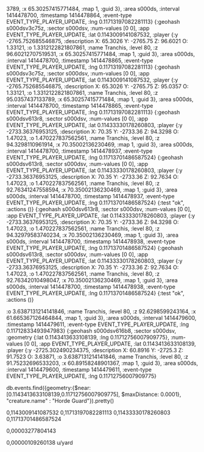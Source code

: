 3789, :x 65.30257415771484, :map 1, :guid 3}, :area s000ds, :interval
1414478700, :timestamp 1414478864, :event-type EVENT_TYPE_PLAYER_UPDATE,
:lng 0.11713197082281113}
{:geohash s000dsv3c75z, :sector s000dsv, :num-values [0 0], :app
EVENT_TYPE_PLAYER_UPDATE, :lat 0.1143009141087532, :player {:y
-2765.752685546875, :description X: 65.3026 Y: -2765.75 Z: 96.6021 O:
1.33121, :o 1.3312122821807861, :name Tranchis, :level 80, :z
96.60212707519531, :x 65.30257415771484, :map 1, :guid 3}, :area s000ds,
:interval 1414478700, :timestamp 1414478865, :event-type
EVENT_TYPE_PLAYER_UPDATE, :lng 0.11713197082281113}
{:geohash s000dsv3c75z, :sector s000dsv, :num-values [0 0], :app
EVENT_TYPE_PLAYER_UPDATE, :lat 0.1143009141087532, :player {:y
-2765.752685546875, :description X: 65.3026 Y: -2765.75 Z: 95.0357 O:
1.33121, :o 1.3312122821807861, :name Tranchis, :level 80, :z
95.0357437133789, :x 65.30257415771484, :map 1, :guid 3}, :area s000ds,
:interval 1414478700, :timestamp 1414478865, :event-type
EVENT_TYPE_PLAYER_UPDATE, :lng 0.11713197082281113}
{:geohash s000dsv613r8, :sector s000dsv, :num-values [0 0], :app
EVENT_TYPE_PLAYER_UPDATE, :lat 0.11433330178260803, :player {:y
-2733.36376953125, :description X: 70.35 Y: -2733.36 Z: 94.3298 O:
1.47023, :o 1.470227837562561, :name Tranchis, :level 80, :z
94.3298110961914, :x 70.35002136230469, :map 1, :guid 3}, :area s000ds,
:interval 1414478700, :timestamp 1414478937, :event-type
EVENT_TYPE_PLAYER_UPDATE, :lng 0.11713701486587524}
{:geohash s000dsv613r8, :sector s000dsv, :num-values [0 0], :app
EVENT_TYPE_PLAYER_UPDATE, :lat 0.11433330178260803, :player {:y
-2733.36376953125, :description X: 70.35 Y: -2733.36 Z: 92.7634 O:
1.47023, :o 1.470227837562561, :name Tranchis, :level 80, :z
92.76341247558594, :x 70.35002136230469, :map 1, :guid 3}, :area s000ds,
:interval 1414478700, :timestamp 1414478937, :event-type
EVENT_TYPE_PLAYER_UPDATE, :lng 0.11713701486587524}
{:test "ok", :actions ()}
{:geohash s000dsv613r8, :sector s000dsv, :num-values [0 0], :app
EVENT_TYPE_PLAYER_UPDATE, :lat 0.11433330178260803, :player {:y
-2733.36376953125, :description X: 70.35 Y: -2733.36 Z: 94.3298 O:
1.47023, :o 1.470227837562561, :name Tranchis, :level 80, :z
94.32979583740234, :x 70.35002136230469, :map 1, :guid 3}, :area s000ds,
:interval 1414478700, :timestamp 1414478938, :event-type
EVENT_TYPE_PLAYER_UPDATE, :lng 0.11713701486587524}
{:geohash s000dsv613r8, :sector s000dsv, :num-values [0 0], :app
EVENT_TYPE_PLAYER_UPDATE, :lat 0.11433330178260803, :player {:y
-2733.36376953125, :description X: 70.35 Y: -2733.36 Z: 92.7634 O:
1.47023, :o 1.470227837562561, :name Tranchis, :level 80, :z
92.76342010498047, :x 70.35002136230469, :map 1, :guid 3}, :area s000ds,
:interval 1414478700, :timestamp 1414478938, :event-type
EVENT_TYPE_PLAYER_UPDATE, :lng 0.11713701486587524}
{:test "ok", :actions ()}

:o 3.6387131214141846, :name Tranchis, :level 80, :z 92.6298599243164,
:x 61.665367126464844, :map 1, :guid 3}, :area s000ds, :interval
1414479600, :timestamp 1414479611, :event-type EVENT_TYPE_PLAYER_UPDATE,
:lng 0.11712833493947983}
{:geohash s000dsv616b8, :sector s000dsv, :geometry {:lat
0.1143413633108139, :lng 0.11712756007909775}, :num-values [0 0], :app
EVENT_TYPE_PLAYER_UPDATE, :lat 0.1143413633108139, :player {:y
-2725.302490234375, :description X: 60.8916 Y: -2725.3 Z: 91.7523 O:
3.63871, :o 3.6387131214141846, :name Tranchis, :level 80, :z
91.75232696533203, :x 60.89158248901367, :map 1, :guid 3}, :area s000ds,
:interval 1414479600, :timestamp 1414479611, :event-type
EVENT_TYPE_PLAYER_UPDATE, :lng 0.11712756007909775}


db.events.find({geometry:{$near:[0.1143413633108139,0.11712756007909775],
$maxDistance: 0.0001}, "creature.name" : "Horde Guard"}).pretty()

0,1143009141087532  0,11713197082281113
0,11433330178260803  0,11713701486587524

0,00003277804143


0,00000109260138 u/yard

